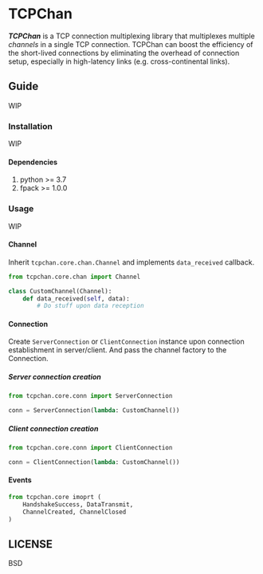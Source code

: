 TCPChan
====

***TCPChan*** is a TCP connection multiplexing library that multiplexes multiple *channels* in a single TCP connection. TCPChan can boost the efficiency of the short-lived connections by eliminating the overhead of connection setup, especially in high-latency links (e.g. cross-continental links).

## Guide
WIP

### Installation
WIP

#### Dependencies
1. python >= 3.7
1. fpack >= 1.0.0

### Usage
WIP

#### Channel
Inherit `tcpchan.core.chan.Channel` and implements `data_received` callback.
```python
from tcpchan.core.chan import Channel

class CustomChannel(Channel):
    def data_received(self, data):
        # Do stuff upon data reception
```

#### Connection
Create `ServerConnection` or `ClientConnection` instance upon connection establishment in server/client. And pass the channel factory to the Connection.

##### Server connection creation
```python
from tcpchan.core.conn import ServerConnection

conn = ServerConnection(lambda: CustomChannel())
```

##### Client connection creation
```python
from tcpchan.core.conn import ClientConnection

conn = ClientConnection(lambda: CustomChannel())
```

#### Events
```python
from tcpchan.core imoprt (
    HandshakeSuccess, DataTransmit,
    ChannelCreated, ChannelClosed
)
```

## LICENSE
BSD
